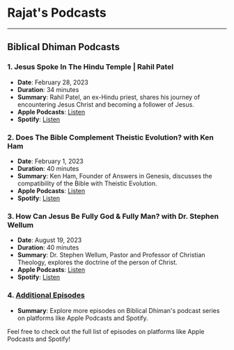 # **Rajat's Podcasts**
---

## Biblical Dhiman Podcasts

### 1. Jesus Spoke In The Hindu Temple | Rahil Patel
- **Date**: February 28, 2023
- **Duration**: 34 minutes
- **Summary**: Rahil Patel, an ex-Hindu priest, shares his journey of encountering Jesus Christ and becoming a follower of Jesus.
- **Apple Podcasts**: [Listen](https://open.spotify.com/show/2Ov2HrUlLcQWERnJifyJhs?si=e52c97143ff74a80&nd=1)
- **Spotify**: [Listen](https://open.spotify.com/show/2Ov2HrUlLcQWERnJifyJhs?si=e52c97143ff74a80&nd=1)

### 2. Does The Bible Complement Theistic Evolution? with Ken Ham
- **Date**: February 1, 2023
- **Duration**: 40 minutes
- **Summary**: Ken Ham, Founder of Answers in Genesis, discusses the compatibility of the Bible with Theistic Evolution.
- **Apple Podcasts**: [Listen](https://open.spotify.com/show/2Ov2HrUlLcQWERnJifyJhs?si=e52c97143ff74a80&nd=1)
- **Spotify**: [Listen](https://open.spotify.com/show/2Ov2HrUlLcQWERnJifyJhs?si=e52c97143ff74a80&nd=1)

### 3. How Can Jesus Be Fully God & Fully Man? with Dr. Stephen Wellum
- **Date**: August 19, 2023
- **Duration**: 40 minutes
- **Summary**: Dr. Stephen Wellum, Pastor and Professor of Christian Theology, explores the doctrine of the person of Christ.
- **Apple Podcasts**: [Listen](https://open.spotify.com/show/2Ov2HrUlLcQWERnJifyJhs?si=e52c97143ff74a80&nd=1)
- **Spotify**: [Listen](https://open.spotify.com/show/2Ov2HrUlLcQWERnJifyJhs?si=e52c97143ff74a80&nd=1)

### 4. [Additional Episodes](https://open.spotify.com/show/2Ov2HrUlLcQWERnJifyJhs?si=e52c97143ff74a80&nd=1)
- **Summary**: Explore more episodes on Biblical Dhiman's podcast series on platforms like Apple Podcasts and Spotify.

Feel free to check out the full list of episodes on platforms like Apple Podcasts and Spotify!

